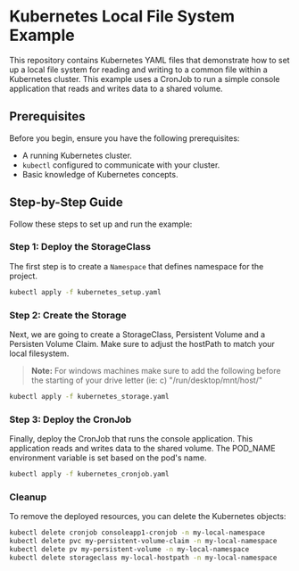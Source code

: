 # Kubernetes Local File System Example

This repository contains Kubernetes YAML files that demonstrate how to set up a local file system for reading and writing to a common file within a Kubernetes cluster. This example uses a CronJob to run a simple console application that reads and writes data to a shared volume.

## Prerequisites

Before you begin, ensure you have the following prerequisites:

- A running Kubernetes cluster.
- `kubectl` configured to communicate with your cluster.
- Basic knowledge of Kubernetes concepts.

## Step-by-Step Guide

Follow these steps to set up and run the example:

### Step 1: Deploy the StorageClass

The first step is to create a `Namespace` that defines namespace for the project.

```bash
kubectl apply -f kubernetes_setup.yaml
```

### Step 2: Create the Storage

Next, we are going to create a StorageClass, Persistent Volume and a Persisten Volume Claim. Make sure to adjust the hostPath to match your local filesystem.

> **Note:** For windows machines make sure to add the following before the starting of your drive letter (ie: c) "/run/desktop/mnt/host/"

```bash
kubectl apply -f kubernetes_storage.yaml
```

### Step 3: Deploy the CronJob
Finally, deploy the CronJob that runs the console application. This application reads and writes data to the shared volume. The POD_NAME environment variable is set based on the pod's name.

```bash
kubectl apply -f kubernetes_cronjob.yaml
```

### Cleanup

To remove the deployed resources, you can delete the Kubernetes objects:
```bash
kubectl delete cronjob consoleapp1-cronjob -n my-local-namespace
kubectl delete pvc my-persistent-volume-claim -n my-local-namespace
kubectl delete pv my-persistent-volume -n my-local-namespace
kubectl delete storageclass my-local-hostpath -n my-local-namespace
```